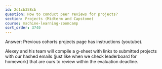 ```yaml
---
id: 2c1cb358cb
question: How to conduct peer reviews for projects?
section: Projects (Midterm and Capstone)
course: machine-learning-zoomcamp
sort_order: 3740
---
```


Answer: Previous cohorts projects page has instructions (youtube).

Alexey and his team will compile a g-sheet with links to submitted projects with our hashed emails (just like when we check leaderboard for homework) that are ours to review within the evaluation deadline.

~~~ Added by Nukta Bhatia ~~~

